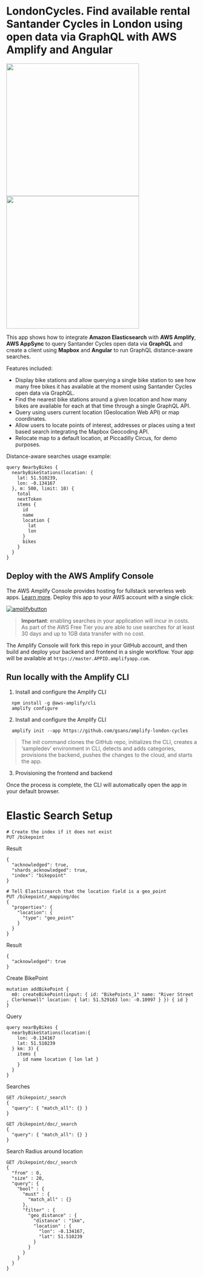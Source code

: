# LondonCycles. Find available rental Santander Cycles in London using open data via GraphQL with AWS Amplify and Angular

<p float="left" >
  <img src="https://i.imgur.com/tvwNkuA.gif" height="350px" />
  <img src="https://i.imgur.com/yUxzYBz.jpg" height="350px" />
</p>

This app shows how to integrate **Amazon Elasticsearch** with **AWS Amplify**, **AWS AppSync** to query Santander Cycles open data via **GraphQL** and create a client using **Mapbox** and **Angular** to run GraphQL distance-aware searches.

Features included:
- Display bike stations and allow querying a single bike station to see how many free bikes it has available at the moment using Santander Cycles open data via GraphQL.
- Find the nearest bike stations around a given location and how many bikes are available for each at that time through a single GraphQL API.
- Query using users current location (Geolocation Web API) or map coordinates.
- Allow users to locate points of interest, addresses or places using a text based search integrating the Mapbox Geocoding API.
- Relocate map to a default location, at Piccadilly Circus, for demo purposes.


Distance-aware searches usage example:
```
query NearbyBikes {
  nearbyBikeStations(location: { 
    lat: 51.510239,
    lon: -0.134167
  }, m: 500, limit: 10) {
    total
    nextToken
    items {
      id
      name
      location {
        lat
        lon
      }
      bikes
    }
  }
}
```

## Deploy with the AWS Amplify Console

The AWS Amplify Console provides hosting for fullstack serverless web apps. [Learn more](https://console.amplify.aws). Deploy this app to your AWS account with a single click:

[![amplifybutton](https://oneclick.amplifyapp.com/button.svg)](https://console.aws.amazon.com/amplify/home#/deploy?repo=https://github.com/gsans/amplify-london-cycles)

>**Important**: enabling searches in your application will incur in costs. As part of the AWS Free Tier you are able to use searches for at least 30 days and up to 1GB data transfer with no cost.

The Amplify Console will fork this repo in your GitHub account, and then build and deploy your backend and frontend in a single workflow. Your app will be available at `https://master.APPID.amplifyapp.com`.

## Run locally with the Amplify CLI

1. Install and configure the Amplify CLI

```
  npm install -g @aws-amplify/cli
  amplify configure
```

2. Install and configure the Amplify CLI

```
  amplify init --app https://github.com/gsans/amplify-london-cycles
```
  
>The init command clones the GitHub repo, initializes the CLI, creates a ‘sampledev’ environment in CLI, detects and adds categories, provisions the backend, pushes the changes to the cloud, and starts the app.

3. Provisioning the frontend and backend

Once the process is complete, the CLI will automatically open the app in your default browser.

# Elastic Search Setup
```
# Create the index if it does not exist
PUT /bikepoint
```
Result
```
{
  "acknowledged": true,
  "shards_acknowledged": true,
  "index": "bikepoint"
}
```

```
# Tell Elasticsearch that the location field is a geo_point
PUT /bikepoint/_mapping/doc
{
  "properties": {
    "location": {
      "type": "geo_point"
    }
  }
}
```
Result 
```
{
  "acknowledged": true
}
```

Create BikePoint
```
mutation addBikePoint {
  m0: createBikePoint(input: { id: "BikePoints_1" name: "River Street , Clerkenwell" location: { lat: 51.529163 lon: -0.10997 } }) { id }
}
```

Query
```
query nearByBikes {
  nearbyBikeStations(location:{
    lon: -0.134167
    lat: 51.510239
  } km: 3) {
    items {
      id name location { lon lat }
    }
  }
}
```

Searches
```
GET /bikepoint/_search
{
  "query": { "match_all": {} }
}

GET /bikepoint/doc/_search
{
  "query": { "match_all": {} }
}
```

Search Radius around location
```
GET /bikepoint/doc/_search
{
  "from" : 0, 
  "size" : 20,  
  "query": {
    "bool" : {
      "must" : {
        "match_all" : {}
      },
      "filter" : {
        "geo_distance" : {
          "distance" : "1km",
          "location" : {
            "lon": -0.134167,
            "lat": 51.510239
          }
        }
      }
    }
  }
}
```